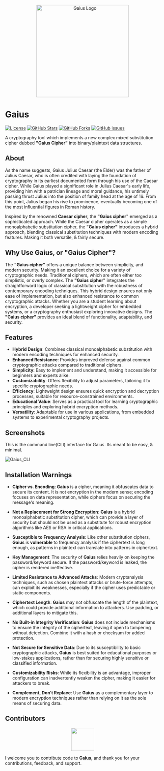 <p align="center">
  <img src="https://i.imgur.com/KbEfnzA.jpeg" alt="Gaius Logo" width="300">
</p>

# Gaius

[![License](https://img.shields.io/badge/License-GPL%203.0%20with%20AGPL%203.0-blue.svg)](LICENSE)
[![GitHub Stars](https://img.shields.io/github/stars/Th3Tr1ckst3r/Gaius)](https://github.com/Th3Tr1ckst3r/Gaius/stargazers)
[![GitHub Forks](https://img.shields.io/github/forks/Th3Tr1ckst3r/Gaius)](https://github.com/Th3Tr1ckst3r/Gaius/network/members)
[![GitHub Issues](https://img.shields.io/github/issues/Th3Tr1ckst3r/Gaius)](https://github.com/Th3Tr1ckst3r/Gaius/issues)

A cryptography tool which implements a new complex mixed substitution cipher dubbed **"Gaius Cipher"** into binary/plaintext data structures. 

## About

As the name suggests, Gaius Julius Caesar (the Elder) was the father of Julius Caesar, who is often credited with laying the foundation of cryptography in its earliest documented form through his use of the Caesar cipher. While Gaius played a significant role in Julius Caesar's early life, providing him with a patrician lineage and moral guidance, his untimely passing thrust Julius into the position of family head at the age of 16. From this point, Julius began his rise to prominence, eventually becoming one of the most influential figures in Roman history.

Inspired by the renowned **Caesar cipher**, the **"Gaius cipher"** emerged as a sophisticated approach. While the Caesar cipher operates as a simple monoalphabetic substitution cipher, the **"Gaius cipher"** introduces a hybrid approach, blending classical substitution techniques with modern encoding features. Making it both versatile, & fairly secure.

## Why Use Gaius, or **"Gaius Cipher"**?

The **"Gaius cipher"** offers a unique balance between simplicity, and modern security. Making it an excellent choice for a variety of cryptographic needs. Traditional ciphers, which are often either too simplistic, or overly complex. The **"Gaius cipher"** integrates the straightforward logic of classical substitution with the robustness of contemporary encoding techniques. This hybrid design ensures not only ease of implementation, but also enhanced resistance to common cryptographic attacks. Whether you are a student learning about encryption, a developer seeking a lightweight cipher for embedded systems, or a cryptography enthusiast exploring innovative designs. The **"Gaius cipher"** provides an ideal blend of functionality, adaptability, and security.

## Features

- **Hybrid Design**: Combines classical monoalphabetic substitution with modern encoding techniques for enhanced security.
- **Enhanced Resistance**: Provides improved defense against common cryptographic attacks compared to traditional ciphers.
- **Simplicity**: Easy to implement and understand, making it accessible for beginners and experts alike.
- **Customizability**: Offers flexibility to adjust parameters, tailoring it to specific cryptographic needs.
- **Efficiency**: Lightweight design ensures quick encryption and decryption processes, suitable for resource-constrained environments.
- **Educational Value**: Serves as a practical tool for learning cryptographic principles and exploring hybrid encryption methods.
- **Versatility**: Adaptable for use in various applications, from embedded systems to experimental cryptography projects.

## Screenshots

This is the command line(CLI) interface for Gaius. Its meant to be easy, & minimal.

![Gaius_CLI](https://i.imgur.com/JX4oa5j.png)

## Installation Warnings

- **Cipher vs. Encoding**: **Gaius** is a cipher, meaning it obfuscates data to secure its content. It is not encryption in the modern sense; encoding focuses on data representation, while ciphers focus on securing the message's meaning.

- **Not a Replacement for Strong Encryption**: **Gaius** is a hybrid monoalphabetic substitution cipher, which can provide a layer of security but should not be used as a substitute for robust encryption algorithms like AES or RSA in critical applications.

- **Susceptible to Frequency Analysis**: Like other substitution ciphers, **Gaius** is **vulnerable** to frequency analysis if the ciphertext is long enough, as patterns in plaintext can translate into patterns in ciphertext.

- **Key Management**: The security of **Gaius** relies heavily on keeping the password/keyword secure. If the password/keyword is leaked, the cipher is rendered ineffective.

- **Limited Resistance to Advanced Attacks**: Modern cryptanalysis techniques, such as chosen plaintext attacks or brute-force attempts, can exploit its weaknesses, especially if the cipher uses predictable or static components.

- **Ciphertext Length**: **Gaius** may not obfuscate the length of the plaintext, which could provide additional information to attackers. Use padding, or additional layers to mitigate this.

- **No Built-in Integrity Verification**: **Gaius** does not include mechanisms to ensure the integrity of the ciphertext, leaving it open to tampering without detection. Combine it with a hash or checksum for added protection.

- **Not Secure for Sensitive Data**: Due to its susceptibility to basic cryptographic attacks, **Gaius** is best suited for educational purposes or low-stakes applications, rather than for securing highly sensitive or classified information.

- **Customizability Risks**: While its flexibility is an advantage, improper configuration can inadvertently weaken the cipher, making it easier for attackers to break.

- **Complement, Don’t Replace**: Use **Gaius** as a complementary layer to modern encryption techniques rather than relying on it as the sole means of securing data.

<a name="Contributors"></a>
## Contributors

<p align="center">
    <a href="https://github.com/Th3Tr1ckst3r"><img src="https://avatars.githubusercontent.com/u/21149460?v=4" width=75 height=75></a>
</p>


I welcome you to contribute code to **Gaius**, and thank you for your contributions, feedback, and support.

